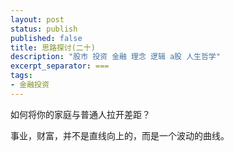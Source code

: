 ```yaml
---
layout: post
status: publish
published: false
title: 思路探讨(二十) 
description: "股市 投资 金融 理念 逻辑 a股 人生哲学"
excerpt_separator: ===
tags:
- 金融投资
---
```





如何将你的家庭与普通人拉开差距？

事业，财富，并不是直线向上的，而是一个波动的曲线。
